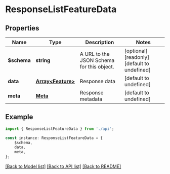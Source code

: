 # ResponseListFeatureData


## Properties

Name | Type | Description | Notes
------------ | ------------- | ------------- | -------------
**$schema** | **string** | A URL to the JSON Schema for this object. | [optional] [readonly] [default to undefined]
**data** | [**Array&lt;Feature&gt;**](Feature.md) | Response data | [default to undefined]
**meta** | [**Meta**](Meta.md) | Response metadata | [default to undefined]

## Example

```typescript
import { ResponseListFeatureData } from './api';

const instance: ResponseListFeatureData = {
    $schema,
    data,
    meta,
};
```

[[Back to Model list]](../README.md#documentation-for-models) [[Back to API list]](../README.md#documentation-for-api-endpoints) [[Back to README]](../README.md)
